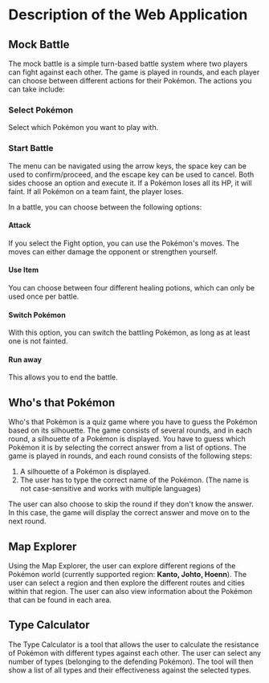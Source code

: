 # Description of the Web Application

## Mock Battle

The mock battle is a simple turn-based battle system where two players can fight against each other. The game is played in rounds, and each player can choose between different actions for their Pokémon.
The actions you can take include:

### Select Pokémon
Select which Pokémon you want to play with.

### Start Battle
The menu can be navigated using the arrow keys, the space key can be used to confirm/proceed, and the escape key can be used to cancel.
Both sides choose an option and execute it.
If a Pokémon loses all its HP, it will faint.
If all Pokémon on a team faint, the player loses.

In a battle, you can choose between the following options:
#### Attack
If you select the Fight option, you can use the Pokémon's moves. The moves can either damage the opponent or strengthen yourself.

#### Use Item
You can choose between four different healing potions, which can only be used once per battle.

#### Switch Pokémon
With this option, you can switch the battling Pokémon, as long as at least one is not fainted.

#### Run away
This allows you to end the battle.


## Who's that Pokémon

Who's that Pokémon is a quiz game where you have to guess the Pokémon based on its silhouette. The game consists of several rounds, and in each round, a silhouette of a Pokémon is displayed. You have to guess which Pokémon it is by selecting the correct answer from a list of options.
The game is played in rounds, and each round consists of the following steps:
1. A silhouette of a Pokémon is displayed.
2. The user has to type the correct name of the Pokémon. (The name is not case-sensitive and works with multiple languages)

The user can also choose to skip the round if they don't know the answer. In this case, the game will display the correct answer and move on to the next round.

## Map Explorer

Using the Map Explorer, the user can explore different regions of the Pokémon world (currently supported region: **Kanto, Johto, Hoenn**). The user can select a region and then explore the different routes and cities within that region. The user can also view information about the Pokémon that can be found in each area.

## Type Calculator

The Type Calculator is a tool that allows the user to calculate the resistance of Pokémon with different types against each other. The user can select any number of types (belonging to the defending Pokémon).
The tool will then show a list of all types and their effectiveness against the selected types.